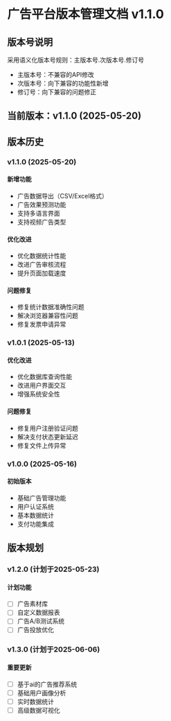 # 广告平台版本管理文档 v1.1.0

## 版本号说明

采用语义化版本号规则：主版本号.次版本号.修订号

- 主版本号：不兼容的API修改
- 次版本号：向下兼容的功能性新增
- 修订号：向下兼容的问题修正

## 当前版本：v1.1.0 (2025-05-20)

## 版本历史

### v1.1.0 (2025-05-20)

#### 新增功能

- 广告数据导出（CSV/Excel格式）
- 广告效果预测功能
- 支持多语言界面
- 支持视频广告类型

#### 优化改进

- 优化数据统计性能
- 改进广告审核流程
- 提升页面加载速度

#### 问题修复

- 修复统计数据准确性问题
- 解决浏览器兼容性问题
- 修复发票申请异常

### v1.0.1 (2025-05-13)

#### 优化改进

- 优化数据库查询性能
- 改进用户界面交互
- 增强系统安全性

#### 问题修复

- 修复用户注册验证问题
- 解决支付状态更新延迟
- 修复文件上传异常

### v1.0.0 (2025-05-16)

#### 初始版本

- 基础广告管理功能
- 用户认证系统
- 基本数据统计
- 支付功能集成

## 版本规划

### v1.2.0 (计划于2025-05-23)

#### 计划功能

- [ ] 广告素材库
- [ ] 自定义数据报表
- [ ] 广告A/B测试系统
- [ ] 广告投放优化

### v1.3.0 (计划于2025-06-06)

#### 重要更新

- [ ] 基于ai的广告推荐系统
- [ ] 基础用户画像分析
- [ ] 实时数据统计
- [ ] 高级数据可视化

